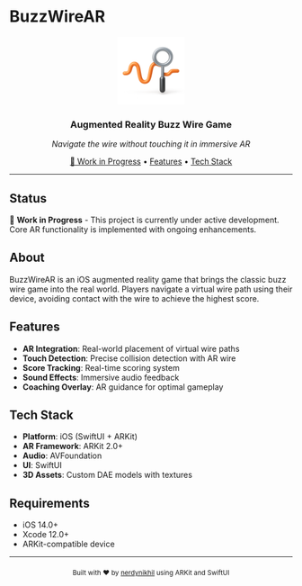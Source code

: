 # BuzzWireAR

<div align="center">
  <img src="BuzzWireAR/buzzwire.icon/Assets/icon1.png" alt="BuzzWireAR Icon" width="120" height="120">
  <br>
  <h3>Augmented Reality Buzz Wire Game</h3>
  <p><em>Navigate the wire without touching it in immersive AR</em></p>
  
  <a href="#status">🚧 Work in Progress</a> • 
  <a href="#features">Features</a> • 
  <a href="#tech">Tech Stack</a>
</div>

---

## Status

🚧 **Work in Progress** - This project is currently under active development. Core AR functionality is implemented with ongoing enhancements.

## About

BuzzWireAR is an iOS augmented reality game that brings the classic buzz wire game into the real world. Players navigate a virtual wire path using their device, avoiding contact with the wire to achieve the highest score.

## Features

- **AR Integration**: Real-world placement of virtual wire paths
- **Touch Detection**: Precise collision detection with AR wire
- **Score Tracking**: Real-time scoring system
- **Sound Effects**: Immersive audio feedback
- **Coaching Overlay**: AR guidance for optimal gameplay

## Tech Stack

- **Platform**: iOS (SwiftUI + ARKit)
- **AR Framework**: ARKit 2.0+
- **Audio**: AVFoundation
- **UI**: SwiftUI
- **3D Assets**: Custom DAE models with textures

## Requirements

- iOS 14.0+
- Xcode 12.0+
- ARKit-compatible device

---

<div align="center">
  <sub>Built with ❤️ by <a href="https://github.com/nerdynikhil">nerdynikhil</a> using ARKit and SwiftUI</sub>
</div> 